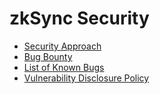 # zkSync Security

- [Security Approach](./approach)
- [Bug Bounty](./bug-bounty)
- [List of Known Bugs](./bugs)
- [Vulnerability Disclosure Policy](./disclosure)
